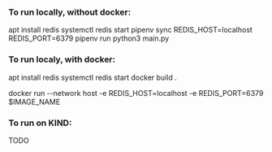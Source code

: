 ### To run locally, without docker:

apt install redis
systemctl redis start
pipenv sync
REDIS_HOST=localhost REDIS_PORT=6379 pipenv run python3 main.py

### To run localy, with docker:

apt install redis
systemctl redis start
docker build .

docker run --network host -e REDIS_HOST=localhost -e REDIS_PORT=6379 $IMAGE_NAME

### To run on KIND:

TODO